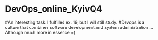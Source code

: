 # DevOps_online_KyivQ4
#An interesting task. I fulfilled ex. 19, but I will still study. 
#Devops is a culture that combines software development and system administration ... Although much more in essence =)

